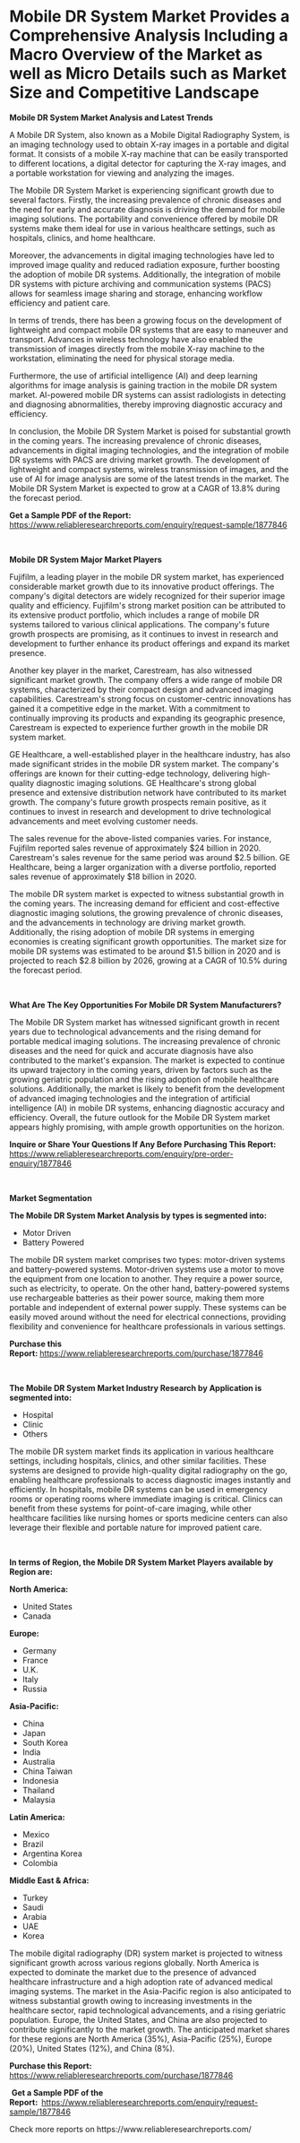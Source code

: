 <p><h1>Mobile DR System Market Provides a Comprehensive Analysis Including a Macro Overview of the Market as well as Micro Details such as Market Size and Competitive Landscape</h1></p><p><strong>Mobile DR System Market Analysis and Latest Trends</strong></p>
<p><p>A Mobile DR System, also known as a Mobile Digital Radiography System, is an imaging technology used to obtain X-ray images in a portable and digital format. It consists of a mobile X-ray machine that can be easily transported to different locations, a digital detector for capturing the X-ray images, and a portable workstation for viewing and analyzing the images.</p><p>The Mobile DR System Market is experiencing significant growth due to several factors. Firstly, the increasing prevalence of chronic diseases and the need for early and accurate diagnosis is driving the demand for mobile imaging solutions. The portability and convenience offered by mobile DR systems make them ideal for use in various healthcare settings, such as hospitals, clinics, and home healthcare.</p><p>Moreover, the advancements in digital imaging technologies have led to improved image quality and reduced radiation exposure, further boosting the adoption of mobile DR systems. Additionally, the integration of mobile DR systems with picture archiving and communication systems (PACS) allows for seamless image sharing and storage, enhancing workflow efficiency and patient care.</p><p>In terms of trends, there has been a growing focus on the development of lightweight and compact mobile DR systems that are easy to maneuver and transport. Advances in wireless technology have also enabled the transmission of images directly from the mobile X-ray machine to the workstation, eliminating the need for physical storage media.</p><p>Furthermore, the use of artificial intelligence (AI) and deep learning algorithms for image analysis is gaining traction in the mobile DR system market. AI-powered mobile DR systems can assist radiologists in detecting and diagnosing abnormalities, thereby improving diagnostic accuracy and efficiency.</p><p>In conclusion, the Mobile DR System Market is poised for substantial growth in the coming years. The increasing prevalence of chronic diseases, advancements in digital imaging technologies, and the integration of mobile DR systems with PACS are driving market growth. The development of lightweight and compact systems, wireless transmission of images, and the use of AI for image analysis are some of the latest trends in the market. The Mobile DR System Market is expected to grow at a CAGR of 13.8% during the forecast period.</p></p>
<p><strong>Get a Sample PDF of the Report:&nbsp;</strong> <a href="https://www.reliableresearchreports.com/enquiry/request-sample/1877846">https://www.reliableresearchreports.com/enquiry/request-sample/1877846</a></p>
<p>&nbsp;</p>
<p><strong>Mobile DR System Major Market Players</strong></p>
<p><p>Fujifilm, a leading player in the mobile DR system market, has experienced considerable market growth due to its innovative product offerings. The company's digital detectors are widely recognized for their superior image quality and efficiency. Fujifilm's strong market position can be attributed to its extensive product portfolio, which includes a range of mobile DR systems tailored to various clinical applications. The company's future growth prospects are promising, as it continues to invest in research and development to further enhance its product offerings and expand its market presence.</p><p>Another key player in the market, Carestream, has also witnessed significant market growth. The company offers a wide range of mobile DR systems, characterized by their compact design and advanced imaging capabilities. Carestream's strong focus on customer-centric innovations has gained it a competitive edge in the market. With a commitment to continually improving its products and expanding its geographic presence, Carestream is expected to experience further growth in the mobile DR system market.</p><p>GE Healthcare, a well-established player in the healthcare industry, has also made significant strides in the mobile DR system market. The company's offerings are known for their cutting-edge technology, delivering high-quality diagnostic imaging solutions. GE Healthcare's strong global presence and extensive distribution network have contributed to its market growth. The company's future growth prospects remain positive, as it continues to invest in research and development to drive technological advancements and meet evolving customer needs.</p><p>The sales revenue for the above-listed companies varies. For instance, Fujifilm reported sales revenue of approximately $24 billion in 2020. Carestream's sales revenue for the same period was around $2.5 billion. GE Healthcare, being a larger organization with a diverse portfolio, reported sales revenue of approximately $18 billion in 2020.</p><p>The mobile DR system market is expected to witness substantial growth in the coming years. The increasing demand for efficient and cost-effective diagnostic imaging solutions, the growing prevalence of chronic diseases, and the advancements in technology are driving market growth. Additionally, the rising adoption of mobile DR systems in emerging economies is creating significant growth opportunities. The market size for mobile DR systems was estimated to be around $1.5 billion in 2020 and is projected to reach $2.8 billion by 2026, growing at a CAGR of 10.5% during the forecast period.</p></p>
<p>&nbsp;</p>
<p><strong>What Are The Key Opportunities For Mobile DR System Manufacturers?</strong></p>
<p><p>The Mobile DR System market has witnessed significant growth in recent years due to technological advancements and the rising demand for portable medical imaging solutions. The increasing prevalence of chronic diseases and the need for quick and accurate diagnosis have also contributed to the market's expansion. The market is expected to continue its upward trajectory in the coming years, driven by factors such as the growing geriatric population and the rising adoption of mobile healthcare solutions. Additionally, the market is likely to benefit from the development of advanced imaging technologies and the integration of artificial intelligence (AI) in mobile DR systems, enhancing diagnostic accuracy and efficiency. Overall, the future outlook for the Mobile DR System market appears highly promising, with ample growth opportunities on the horizon.</p></p>
<p><strong>Inquire or Share Your Questions If Any Before Purchasing This Report:</strong> <a href="https://www.reliableresearchreports.com/enquiry/pre-order-enquiry/1877846">https://www.reliableresearchreports.com/enquiry/pre-order-enquiry/1877846</a></p>
<p>&nbsp;</p>
<p><strong>Market Segmentation</strong></p>
<p><strong>The Mobile DR System Market Analysis by types is segmented into:</strong></p>
<p><ul><li>Motor Driven</li><li>Battery Powered</li></ul></p>
<p><p>The mobile DR system market comprises two types: motor-driven systems and battery-powered systems. Motor-driven systems use a motor to move the equipment from one location to another. They require a power source, such as electricity, to operate. On the other hand, battery-powered systems use rechargeable batteries as their power source, making them more portable and independent of external power supply. These systems can be easily moved around without the need for electrical connections, providing flexibility and convenience for healthcare professionals in various settings.</p></p>
<p><strong>Purchase this Report:&nbsp;</strong><a href="https://www.reliableresearchreports.com/purchase/1877846">https://www.reliableresearchreports.com/purchase/1877846</a></p>
<p>&nbsp;</p>
<p><strong>The Mobile DR System Market Industry Research by Application is segmented into:</strong></p>
<p><ul><li>Hospital</li><li>Clinic</li><li>Others</li></ul></p>
<p><p>The mobile DR system market finds its application in various healthcare settings, including hospitals, clinics, and other similar facilities. These systems are designed to provide high-quality digital radiography on the go, enabling healthcare professionals to access diagnostic images instantly and efficiently. In hospitals, mobile DR systems can be used in emergency rooms or operating rooms where immediate imaging is critical. Clinics can benefit from these systems for point-of-care imaging, while other healthcare facilities like nursing homes or sports medicine centers can also leverage their flexible and portable nature for improved patient care.</p></p>
<p>&nbsp;</p>
<p><strong>In terms of Region, the Mobile DR System Market Players available by Region are:</strong></p>
<p>
    <p> <strong> North America: </strong>
        <ul>
            <li>United States</li>
            <li>Canada</li>
        </ul>
        </p> 
    <p> <strong> Europe: </strong>
        <ul>
            <li>Germany</li>
            <li>France</li>
            <li>U.K.</li>
            <li>Italy</li>
            <li>Russia</li>
        </ul>
        </p> 
    <p> <strong> Asia-Pacific: </strong>
        <ul>
            <li>China</li>
            <li>Japan</li>
            <li>South Korea</li>
            <li>India</li>
            <li>Australia</li>
            <li>China Taiwan</li>
            <li>Indonesia</li>
            <li>Thailand</li>
            <li>Malaysia</li>
        </ul>
        </p> 
    <p> <strong> Latin America: </strong>
        <ul>
            <li>Mexico</li>
            <li>Brazil</li>
            <li>Argentina Korea</li>
            <li>Colombia</li>
        </ul>
        </p> 
    <p> <strong> Middle East & Africa: </strong>
        <ul>
            <li>Turkey</li>
            <li>Saudi</li>
            <li>Arabia</li>
            <li>UAE</li>
            <li>Korea</li>
        </ul>
    </p>
    </p>
<p><p>The mobile digital radiography (DR) system market is projected to witness significant growth across various regions globally. North America is expected to dominate the market due to the presence of advanced healthcare infrastructure and a high adoption rate of advanced medical imaging systems. The market in the Asia-Pacific region is also anticipated to witness substantial growth owing to increasing investments in the healthcare sector, rapid technological advancements, and a rising geriatric population. Europe, the United States, and China are also projected to contribute significantly to the market growth. The anticipated market shares for these regions are North America (35%), Asia-Pacific (25%), Europe (20%), United States (12%), and China (8%).</p></p>
<p><strong>Purchase this Report: </strong><a href="https://www.reliableresearchreports.com/purchase/1877846">https://www.reliableresearchreports.com/purchase/1877846</a></p>
<p>&nbsp;<strong>Get a Sample PDF of the Report:&nbsp;&nbsp;</strong><a href="https://www.reliableresearchreports.com/enquiry/request-sample/1877846">https://www.reliableresearchreports.com/enquiry/request-sample/1877846</a></p>
<p><strong></strong></p>
<p>Check more reports on https://www.reliableresearchreports.com/</p>
